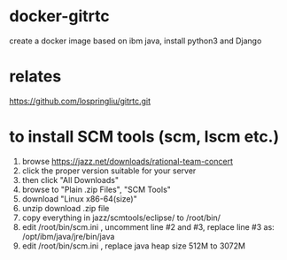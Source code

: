 # docker-gitrtc
create a docker image based on ibm java, install python3 and Django

# relates
https://github.com/lospringliu/gitrtc.git

# to install SCM tools (scm, lscm etc.)
1. browse https://jazz.net/downloads/rational-team-concert
2. click the proper version suitable for your server
  1. then click "All Downloads"
  2. browse to "Plain .zip Files", "SCM Tools"
  3. download "Linux x86-64(size)"
3. unzip download .zip file
4. copy everything in jazz/scmtools/eclipse/ to /root/bin/
5. edit /root/bin/scm.ini , uncomment line #2 and #3, replace line #3 as: /opt/ibm/java/jre/bin/java 
6. edit /root/bin/scm.ini , replace java heap size 512M to 3072M
